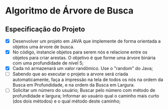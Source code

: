 # Algoritmo de Árvore de Busca

## Especificação do Projeto
- [x] Desenvolver um projeto em JAVA que implemente de forma orientada a objetos uma árvore de busca.
- [x] No código, instancie objetos para serem nós e relacione entre os objetos para criar arestas. O objetivo é que forme uma árvore binária com uma profundidade de nível 5;
- [x] Cada nó armazenará um valor randômico. Use o "random" do Java;
- [ ] Sabendo que ao executar o projeto a arvore será criada automaticamente, faça a impressão na tela de todos os nós na ordem da Busca em Profundidade, e na ordem da Busca em Largura.
- [ ] Solicitar um número do usuário; Buscar pelo número com método de profundidade e largura; Informar ao usuário qual o caminho mais curto (dos dois métodos) e o qual método deste caminho;
